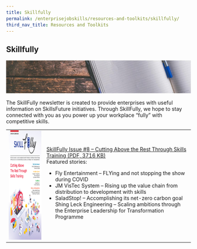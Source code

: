 ```yaml
---
title: Skillfully
permalink: /enterprisejobskills/resources-and-toolkits/skillfully/
third_nav_title: Resources and Toolkits
---
```


## Skillfully

![Skillfully](/images/epjs/skillfully.png)

The SkillFully newsletter is created to provide enterprises with useful information on SkillsFuture initiatives. Through SkillFully, we hope to stay connected with you as you power up your workplace “fully” with competitive skills.

<table>
<tr>
<td><img style="width:211px; height:298px; align:center" src="/images/epjs/skillfully-issue8.png" aria-hidden="true"></td>
<td><a href="/epjs/skillfully/SkillfullyNewsletter_8_R10.pdf">SkillFully Issue #8 – Cutting Above the Rest Through Skills Training (PDF, 3716 KB)</a><br>Featured stories:<br><ul><li>Fly Entertainment – FLYing and not stopping the show during COVID</li><li>JM VisTec System – Rising up the value chain from distribution to development with skills</li><li>SaladStop! – Accomplishing its net-zero carbon goal</li>Shing Leck Engineering – Scaling ambitions through the Enterprise Leadership for Transformation Programme</li></ul></td>
</tr>
</table>


